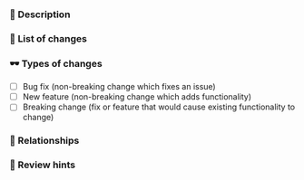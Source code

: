 <!--- Provide a general summary of your changes in the Title above -->

### 📒 Description
<!--- Describe your changes in detail -->


### 🤯 List of changes
<!-- The changelog of this PR. It's useful for bigger PR-s. -->


### 🕶️ Types of changes
<!--- What types of changes does your code introduce? Put an `x` in all the boxes that apply: -->

- [ ] Bug fix (non-breaking change which fixes an issue)
- [ ] New feature (non-breaking change which adds functionality)
- [ ] Breaking change (fix or feature that would cause existing functionality to change)

### 👫 Relationships
<!-- Mention your Issue or other PR, which connects with this PR -->

<!-- If you want to close the main issue automatically after PR is merged.-->
<!-- https://help.github.com/articles/closing-issues-using-keywords/-->

<!-- Closes #your_issue_number-->


### 🔎 Review hints
<!-- Tips to the reviewer about how this should be tested -->

